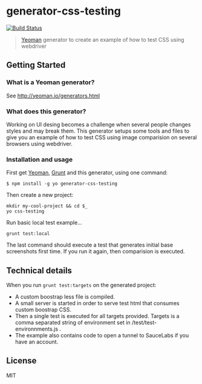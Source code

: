 # generator-css-testing 
[![Build Status](https://secure.travis-ci.org/adcarabajal/generator-css-testing.png?branch=master)](https://travis-ci.org/adcarabajal/generator-css-testing)

> [Yeoman] generator to create an example of how to test CSS using webdriver


## Getting Started

### What is a Yeoman generator?

See http://yeoman.io/generators.html

### What does this generator?

Working on UI desing becomes a challenge when several people changes styles and may break them.
This generator setups some tools and files to give you an example of how to test CSS using image comparision on several browsers using webdriver.

### Installation and usage

First get [Yeoman], [Grunt] and this generator, using one command:

```
$ npm install -g yo generator-css-testing
```

Then create a new project:

```
mkdir my-cool-project && cd $_
yo css-testing
```

Run basic local test example...

```
grunt test:local
```

The last command should execute a test that generates initial base screenshots first time. If you run it again, then comparision is executed.

## Technical details

When you run `grunt test:targets` on the generated project:

* A custom boostrap less file is compiled.
* A small server is started in order to serve test html that consumes custom boostrap CSS.
* Then a single test is executed for all targets provided. Targets is a comma separated string of environment set in /test/test-environnments.js .
* The example also contains code to open a tunnel to SauceLabs if you have an account.

## License

MIT

[Yeoman]: http://yeoman.io
[Grunt]: http://gruntjs.com
[LESS]: http://lesscss.org/
[Bower]: http://bower.io/
[Bootstrap]: http://getbootstrap.com/
[Sauce]: https://saucelabs.com/
[WebDriver]: http://admc.io/wd/